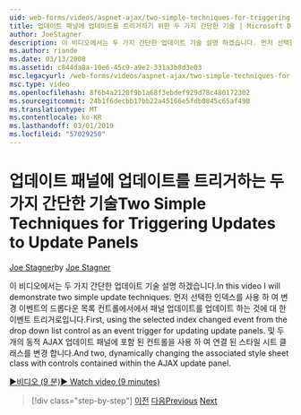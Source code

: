 ```yaml
---
uid: web-forms/videos/aspnet-ajax/two-simple-techniques-for-triggering-updates-to-update-panels
title: 업데이트 패널에 업데이트를 트리거하기 위한 두 가지 간단한 기술 | Microsoft Docs
author: JoeStagner
description: 이 비디오에서는 두 가지 간단한 업데이트 기술 설명 하겠습니다. 먼저 선택한 인덱스를 사용 하 여 변경 이벤트의 드롭다운 목록 컨트롤에서에서 이벤트 삼각은으로...
ms.author: riande
ms.date: 03/13/2008
ms.assetid: c844da8a-10e6-45c9-a9e2-331a3b8d3e03
msc.legacyurl: /web-forms/videos/aspnet-ajax/two-simple-techniques-for-triggering-updates-to-update-panels
msc.type: video
ms.openlocfilehash: 8f6b4a2120f9b1a68f3ebdef929d78c480172302
ms.sourcegitcommit: 24b1f6decbb17bb22a45166e5fdb0845c65af498
ms.translationtype: MT
ms.contentlocale: ko-KR
ms.lasthandoff: 03/01/2019
ms.locfileid: "57029250"
---
```

<a name="two-simple-techniques-for-triggering-updates-to-update-panels"></a><span data-ttu-id="3cdcf-104">업데이트 패널에 업데이트를 트리거하는 두 가지 간단한 기술</span><span class="sxs-lookup"><span data-stu-id="3cdcf-104">Two Simple Techniques for Triggering Updates to Update Panels</span></span>
====================
<span data-ttu-id="3cdcf-105">[Joe Stagner](https://github.com/JoeStagner)</span><span class="sxs-lookup"><span data-stu-id="3cdcf-105">by [Joe Stagner](https://github.com/JoeStagner)</span></span>

<span data-ttu-id="3cdcf-106">이 비디오에서는 두 가지 간단한 업데이트 기술 설명 하겠습니다.</span><span class="sxs-lookup"><span data-stu-id="3cdcf-106">In this video I will demonstrate two simple update techniques.</span></span> <span data-ttu-id="3cdcf-107">먼저 선택한 인덱스를 사용 하 여 변경 이벤트의 드롭다운 목록 컨트롤에서에서 패널 업데이트를 업데이트 하는 것에 대 한 이벤트 트리거로입니다.</span><span class="sxs-lookup"><span data-stu-id="3cdcf-107">First, using the selected index changed event from the drop down list control as an event trigger for updating update panels.</span></span> <span data-ttu-id="3cdcf-108">및 두 개의 동적 AJAX 업데이트 패널에 포함 된 컨트롤을 사용 하 여 연결 된 스타일 시트 클래스를 변경 합니다.</span><span class="sxs-lookup"><span data-stu-id="3cdcf-108">And two, dynamically changing the associated style sheet class with controls contained within the AJAX update panel.</span></span>

[<span data-ttu-id="3cdcf-109">&#9654;비디오 (9 분)</span><span class="sxs-lookup"><span data-stu-id="3cdcf-109">&#9654; Watch video (9 minutes)</span></span>](https://channel9.msdn.com/Blogs/ASP-NET-Site-Videos/two-simple-techniques-for-triggering-updates-to-update-panels)

> [!div class="step-by-step"]
> <span data-ttu-id="3cdcf-110">[이전](how-do-i-retrieve-values-from-server-side-ajax-controls.md)
> [다음](use-aspnet-ajax-cascading-drop-down-control-to-access-a-database.md)</span><span class="sxs-lookup"><span data-stu-id="3cdcf-110">[Previous](how-do-i-retrieve-values-from-server-side-ajax-controls.md)
[Next](use-aspnet-ajax-cascading-drop-down-control-to-access-a-database.md)</span></span>
